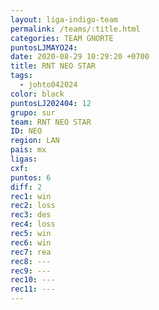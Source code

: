 ```yaml
---
layout: liga-indigo-team
permalink: /teams/:title.html
categories: TEAM GNORTE
puntosLJMAYO24: 
date: 2020-08-29 10:29:20 +0700
title: RNT NEO STAR
tags:
  - johto042024
color: black
puntosLJ202404: 12
grupo: sur
team: RNT NEO STAR
ID: NEO
region: LAN
pais: mx
ligas: 
cxf: 
puntos: 6
diff: 2
rec1: win
rec2: loss
rec3: des
rec4: loss
rec5: win
rec6: win
rec7: rea
rec8: ---
rec9: ---
rec10: ---
rec11: ---
---
```

